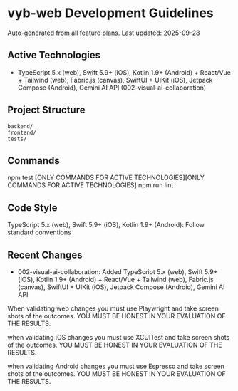 # vyb-web Development Guidelines

Auto-generated from all feature plans. Last updated: 2025-09-28

## Active Technologies
- TypeScript 5.x (web), Swift 5.9+ (iOS), Kotlin 1.9+ (Android) + React/Vue + Tailwind (web), Fabric.js (canvas), SwiftUI + UIKit (iOS), Jetpack Compose (Android), Gemini AI API (002-visual-ai-collaboration)

## Project Structure
```
backend/
frontend/
tests/
```

## Commands
npm test [ONLY COMMANDS FOR ACTIVE TECHNOLOGIES][ONLY COMMANDS FOR ACTIVE TECHNOLOGIES] npm run lint

## Code Style
TypeScript 5.x (web), Swift 5.9+ (iOS), Kotlin 1.9+ (Android): Follow standard conventions

## Recent Changes
- 002-visual-ai-collaboration: Added TypeScript 5.x (web), Swift 5.9+ (iOS), Kotlin 1.9+ (Android) + React/Vue + Tailwind (web), Fabric.js (canvas), SwiftUI + UIKit (iOS), Jetpack Compose (Android), Gemini AI API

<!-- MANUAL ADDITIONS START -->
When validating web changes you must use Playwright and take screen shots of the outcomes. YOU MUST BE HONEST IN YOUR EVALUATION OF THE RESULTS.

when validating iOS changes you must use XCUITest and take screen shots of the outcomes. YOU MUST BE HONEST IN YOUR EVALUATION OF THE RESULTS.

when validating Android changes you must use Espresso and take screen shots of the outcomes. YOU MUST BE HONEST IN YOUR EVALUATION OF THE RESULTS.

<!-- MANUAL ADDITIONS END -->